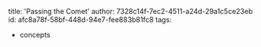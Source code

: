 title: 'Passing the Comet'
author: 7328c14f-7ec2-4511-a24d-29a1c5ce23eb
id: afc8a78f-58bf-448d-94e7-fee883b81fc8
tags:
  - concepts
